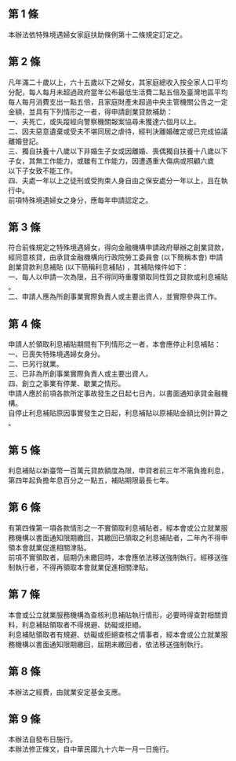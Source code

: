 第 1 條
-------
本辦法依特殊境遇婦女家庭扶助條例第十二條規定訂定之。

第 2 條
-------
凡年滿二十歲以上，六十五歲以下之婦女，其家庭總收入按全家人口平均  
分配，每人每月未超過政府當年公布最低生活費二點五倍及臺灣地區平均  
每人每月消費支出一點五倍，且家庭財產未超過中央主管機關公告之一定  
金額，並具有下列情形之一者，得申請創業貸款補助：  
一、夫死亡，或失蹤經向警察機關報案協尋未獲達六個月以上。  
二、因夫惡意遺棄或受夫不堪同居之虐待，經判決離婚確定或已完成協議  
    離婚登記。  
三、獨自扶養十八歲以下非婚生子女或因離婚、喪偶獨自扶養十八歲以下  
    子女，其無工作能力，或雖有工作能力，因遭遇重大傷病或照顧六歲  
    以下子女致不能工作。  
四、夫處一年以上之徒刑或受拘束人身自由之保安處分一年以上，且在執  
    行中。  
前項特殊境遇婦女之身分，應每年申請認定之。

第 3 條
-------
符合前條規定之特殊境遇婦女，得向金融機構申請政府舉辦之創業貸款，  
經同意核貸，由承貸金融機構向行政院勞工委員會 (以下簡稱本會) 申請  
創業貸款利息補貼 (以下簡稱利息補貼) ，其補貼條件如下：  
一、每人以申請一次為限，且不得同時重覆領取同性質之貸款或利息補貼  
    。  
二、申請人應為所創事業實際負責人或主要出資人，並實際參與工作。

第 4 條
-------
申請人於領取利息補貼期間有下列情形之一者，本會應停止利息補貼：  
一、已喪失特殊境遇婦女身分。   
二、已另行就業。   
三、已非為所創事業實際負責人或主要出資人。   
四、創立之事業有停業、歇業之情形。   
申請人應於前項各款所定事故發生之日起七日內，以書面通知承貸金融機  
構。  
自停止利息補貼原因事實發生之日起，利息補貼以原補貼金額比例計算之  
。

第 5 條
-------
利息補貼以新臺幣一百萬元貸款額度為限，申貸者前三年不需負擔利息，  
第四年起負擔年息百分之一點五，補貼期限最長七年。

第 6 條
-------
有第四條第一項各款情形之一不實領取利息補貼者，經本會或公立就業服  
務機構以書面通知限期繳回，其繳回已領取之利息補貼者，二年內不得申  
領本會就業促進相關津貼。  
前項不實領取者，屆期仍未繳回時，本會應依法移送強制執行。經移送強  
制執行者，不得再領取本會就業促進相關津貼。

第 7 條
-------
本會或公立就業服務機構為查核利息補貼執行情形，必要時得查對相關資  
料，利息補貼領取者不得規避、妨礙或拒絕。  
利息補貼領取者有規避、妨礙或拒絕查核之情事者，經本會或公立就業服  
務機構以書面通知限期繳回，屆期未繳回者，依法移送強制執行。

第 8 條
-------
本辦法之經費，由就業安定基金支應。

第 9 條
-------
本辦法自發布日施行。  
本辦法修正條文，自中華民國九十六年一月一日施行。

